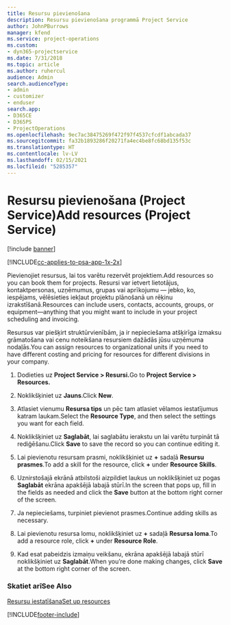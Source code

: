 ```yaml
---
title: Resursu pievienošana
description: Resursu pievienošana programmā Project Service
author: JohnPBurrows
manager: kfend
ms.service: project-operations
ms.custom:
- dyn365-projectservice
ms.date: 7/31/2018
ms.topic: article
ms.author: ruhercul
audience: Admin
search.audienceType:
- admin
- customizer
- enduser
search.app:
- D365CE
- D365PS
- ProjectOperations
ms.openlocfilehash: 9ec7ac38475269f472f97f4537cfcdf1abcada37
ms.sourcegitcommit: fa32b1893286f20271fa4ec4be8fc68bd135f53c
ms.translationtype: HT
ms.contentlocale: lv-LV
ms.lasthandoff: 02/15/2021
ms.locfileid: "5285357"
---
```

# <a name="add-resources-project-service"></a><span data-ttu-id="9d62e-103">Resursu pievienošana (Project Service)</span><span class="sxs-lookup"><span data-stu-id="9d62e-103">Add resources (Project Service)</span></span>

[!include [banner](../includes/psa-now-project-operations.md)]

[!INCLUDE[cc-applies-to-psa-app-1x-2x](../includes/cc-applies-to-psa-app-1x-2x.md)]

<span data-ttu-id="9d62e-104">Pievienojiet resursus, lai tos varētu rezervēt projektiem.</span><span class="sxs-lookup"><span data-stu-id="9d62e-104">Add resources so you can book them for projects.</span></span> <span data-ttu-id="9d62e-105">Resursi var ietvert lietotājus, kontaktpersonas, uzņēmumus, grupas vai aprīkojumu — jebko, ko, iespējams, vēlēsieties iekļaut projektu plānošanā un rēķinu izrakstīšanā.</span><span class="sxs-lookup"><span data-stu-id="9d62e-105">Resources can include users, contacts, accounts, groups, or equipment—anything that you might want to include in your project scheduling and invoicing.</span></span>  
  
<span data-ttu-id="9d62e-106">Resursus var piešķirt struktūrvienībām, ja ir nepieciešama atšķirīga izmaksu grāmatošana vai cenu noteikšana resursiem dažādās jūsu uzņēmuma nodaļās.</span><span class="sxs-lookup"><span data-stu-id="9d62e-106">You can assign resources to organizational units if you need to have different costing and pricing for resources for different divisions in your company.</span></span>  
  
1.  <span data-ttu-id="9d62e-107">Dodieties uz **Project Service > Resursi.**</span><span class="sxs-lookup"><span data-stu-id="9d62e-107">Go to **Project Service > Resources.**</span></span>  
  
2.  <span data-ttu-id="9d62e-108">Noklikšķiniet uz **Jauns**.</span><span class="sxs-lookup"><span data-stu-id="9d62e-108">Click **New**.</span></span>  
  
3.  <span data-ttu-id="9d62e-109">Atlasiet vienumu **Resursa tips** un pēc tam atlasiet vēlamos iestatījumus katram laukam.</span><span class="sxs-lookup"><span data-stu-id="9d62e-109">Select the **Resource Type**, and then select the settings you want for each field.</span></span>  
  
4.  <span data-ttu-id="9d62e-110">Noklikšķiniet uz **Saglabāt**, lai saglabātu ierakstu un lai varētu turpināt tā rediģēšanu.</span><span class="sxs-lookup"><span data-stu-id="9d62e-110">Click **Save** to save the record so you can continue editing it.</span></span>  
  
5.  <span data-ttu-id="9d62e-111">Lai pievienotu resursam prasmi, noklikšķiniet uz **+** sadaļā **Resursu prasmes**.</span><span class="sxs-lookup"><span data-stu-id="9d62e-111">To add a skill for the resource, click **+** under **Resource Skills**.</span></span>  
  
6.  <span data-ttu-id="9d62e-112">Uznirstošajā ekrānā atbilstoši aizpildiet laukus un noklikšķiniet uz pogas **Saglabāt** ekrāna apakšējā labajā stūrī.</span><span class="sxs-lookup"><span data-stu-id="9d62e-112">In the screen that pops up, fill in the fields as needed and click the **Save** button at the bottom right corner of the screen.</span></span>  
  
7.  <span data-ttu-id="9d62e-113">Ja nepieciešams, turpiniet pievienot prasmes.</span><span class="sxs-lookup"><span data-stu-id="9d62e-113">Continue adding skills as necessary.</span></span>  
  
8.  <span data-ttu-id="9d62e-114">Lai pievienotu resursa lomu, noklikšķiniet uz **+** sadaļā **Resursa loma**.</span><span class="sxs-lookup"><span data-stu-id="9d62e-114">To add a resource role, click **+** under **Resource Role**.</span></span>  
  
9. <span data-ttu-id="9d62e-115">Kad esat pabeidzis izmaiņu veikšanu, ekrāna apakšējā labajā stūrī noklikšķiniet uz **Saglabāt**.</span><span class="sxs-lookup"><span data-stu-id="9d62e-115">When you’re done making changes, click **Save** at the bottom right corner of the screen.</span></span>  
  
### <a name="see-also"></a><span data-ttu-id="9d62e-116">Skatiet arī</span><span class="sxs-lookup"><span data-stu-id="9d62e-116">See Also</span></span>  
 [<span data-ttu-id="9d62e-117">Resursu iestatīšana</span><span class="sxs-lookup"><span data-stu-id="9d62e-117">Set up resources</span></span>](../psa/set-up-resources.md)


[!INCLUDE[footer-include](../includes/footer-banner.md)]
